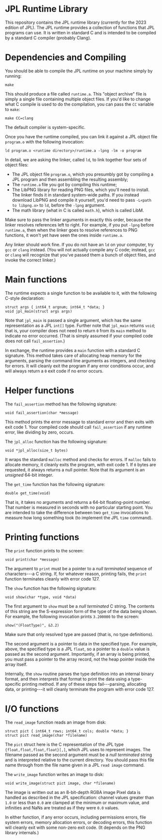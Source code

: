 JPL Runtime Library
===================

This repository contains the JPL runtime library (currently for the
2023 edition of JPL). The JPL runtime provides a collection of
functions that JPL programs can use. It is written in standard C and
is intended to be compiled by a standard C compiler (probably Clang).

# Dependencies and Compiling

You should be able to compile the JPL runtime on your machine simply
by running:

    make

This should produce a file called `runtime.a`. This "object archive"
file is simply a single file containing multiple object files. If
you'd like to change what C compile is used to do the compilation, you
can pass the `CC` variable to `make`:

    make CC=clang
    
The default compiler is system-specific.

Once you have the runtime compiled, you can link it against a JPL
object file `program.o` with the following invocation:

    ld program.o <runtime directory>/runtime.a -lpng -lm -o program
    
In detail, we are asking the linker, called `ld`, to link together
four sets of object files:

 - The JPL object file `program.o`, which you presumbly got by
   compiling a JPL program and then assembling the resulting assembly;
 - The `runtime.a` file you got by compiling this runtime;
 - The LibPNG library for reading PNG files, which you'll need to
   install. The linker finds it in standard system-wide paths. If you
   instead download LibPNG and compile it yourself, you'd need to pass
   `-L<path to libpng.o>` to `ld`, before the `-lpng` argument.
 - The math library (what in C is called `math.h`), which is called
   LibM.
 
Make sure to pass the linker arguments in exactly this order, because
the linker resolves references left to right. For example, if you put
`-lpng` before `runtime.a`, then when the linker goes to resolve
references to PNG functions, it won't yet have seen the ones inside
`runtime.a`.
    
Any linker should work fine. If you do not have an `ld` on your
computer, try `gcc` or `clang` instead. (You will not actually compile
any C code; instead, `gcc` or `clang` will recognize that you've
passed them a bunch of object files, and invoke the correct linker.)

# Main functions

The runtime expects a single function to be available to it, with the
following C-style declaration:

    struct args { int64_t argnum; int64_t *data; }
    void jpl_main(struct args args)
    
Note that `jpl_main` is passed a single argument, which has the same
representation as a JPL `int[]` type. Further note that `jpl_main`
returns `void`; that is, your compiler does not need to return `0`
from its `main` method to indicate no error occurred. (That is simply
assumed if your compiled code does not call `fail_assertion`.)

In exchange, the runtime provides a `main` function with a standard C
signature. This method takes care of allocating heap memory for the
arguments, parsing the command line arguments as integers, and
checking for errors. It will cleanly exit the program if any error
conditions occur, and will always return a `0` exit code if no error
occurs.

# Helper functions

The `fail_assertion` method has the following signature:

    void fail_assertion(char *message)

This method prints the error message to standard error and then exits
with exit code 1. Your compiled code should call `fail_assertion` if
any runtime error, like dividing by zero, occurs.

The `jpl_alloc` function has the following signature:

    void *jpl_alloc(size_t bytes)

It wraps the standard `malloc` method and checks for errors. If
`malloc` fails to allocate memory, it cleanly exits the program, with
exit code 1. If `0` bytes are requested, it always returns a null
pointer. Note that its argument is an _unsigned_ 64-bit integer.

The `get_time` function has the following signature:

    double get_time(void)
    
That is, it takes no arguments and returns a 64-bit floating-point
number. That number is measured in seconds with no particular starting
point. You are intended to take the difference between two `get_time`
invocations to measure how long something took (to implement the JPL
`time` command).

# Printing functions

The `print` function prints to the screen:

    void print(char *message)

The argument to `print` must be a pointer to a *null terminated*
sequence of characters---a C string. If, for whatever reason, printing
fails, the `print` function terminates cleanly with error code 127.

The `show` function has the following signature:

    void show(char *type, void *data)

The first argument to `show` must be a *null terminated* C string. The
contents of this string are the S-expression form of the type of the
data being shown. For example, the following invocation prints
`3.200000` to the screen:

    show("(FloatType)", &3.2)
    
Make sure that only resolved type are passed (that is, no type
definitions).

The second argument is a pointer to data in the specified type. For
example, above, the specified type is a JPL `float`, so a pointer to a
`double` value is passed as the second argument. Importantly, if an
array is being printed, you must pass a pointer to the array record,
not the heap pointer inside the array itself.

Internally, the `show` routine parses the type definition into an
internal binary format, and then interprets that format to print the
data using a type-specific printing method. If any of these steps
fail---parsing, allocating data, or printing---it will cleanly
terminate the program with error code 127.

# I/O functions

The `read_image` function reads an image from disk:

    struct pict { int64_t rows; int64_t cols; double *data; }
    struct pict read_image(char *filename)
    
The `pict` struct here is the C representation of the JPL type
`{float,float,float,float}[,]`, which JPL uses to represent images.
The filename passed as the second argument must be a *null terminated*
string and is interpreted relative to the current directory. You
should pass this file name through from the file name given in a JPL
`read image` command.

The `write_image` function writes an image to disk:

    void write_image(struct pict image, char *filename)

The image is written out as an 8-bit-depth RGBA image
Pixel data is handled as described in the JPL specification: channel
values greater than `1.0` or less than `0.0` are clamped at the
minimum or maximum value, and infinities and NaNs are treated as if
they were `0.0` values.

In either function, if any error occurs, including permissions errors,
file system errors, memory allocation errors, or decoding errors, this
function will cleanly exit with some non-zero exit code. (It depends
on the PNG library internals.)
